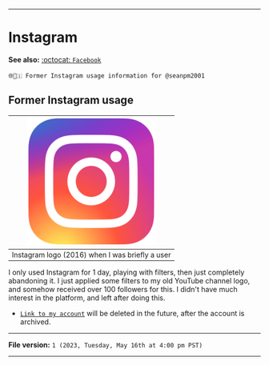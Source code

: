 
***

# Instagram

**See also:** [:octocat: `Facebook`](https://github.com/seanpm2001/Facebook/)

`🌐️📸️🇮 Former Instagram usage information for @seanpm2001`

## Former Instagram usage

| <img alt="Instagram logo failed to load. Click/tap here to attempt to view it" src="/Instagram_logo_2016.svg" width="256" height="256"/> |
|---|
| Instagram logo (2016) when I was briefly a user |

I only used Instagram for 1 day, playing with filters, then just completely abandoning it. I just applied some filters to my old YouTube channel logo, and somehow received over 100 followers for this. I didn't have much interest in the platform, and left after doing this.

- [`Link to my account`](https://www.instagram.com/seanwallawalla/) will be deleted in the future, after the account is archived.

***

**File version:** `1 (2023, Tuesday, May 16th at 4:00 pm PST)`

***
